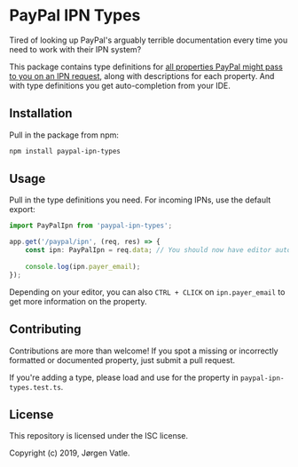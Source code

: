 # PayPal IPN Types
 Tired of looking up PayPal's arguably terrible documentation every time you need to work with their IPN  system?
 
 This package contains type definitions for 
[all properties PayPal might pass to you on an IPN request](https://developer.paypal.com/docs/classic/ipn/integration-guide/IPNandPDTVariables),
along with descriptions for each property. And with type definitions you get auto-completion from your IDE.
 
## Installation
Pull in the package from npm:
 ```bash
 npm install paypal-ipn-types
 ```
 
## Usage
 Pull in the type definitions you need. For incoming IPNs, use the default export:
```typescript
import PayPalIpn from 'paypal-ipn-types';

app.get('/paypal/ipn', (req, res) => {
    const ipn: PayPalIpn = req.data; // You should now have editor auto-completes for all IPN input values.
    
    console.log(ipn.payer_email);
});
```

Depending on your editor, you can also `CTRL + CLICK` on `ipn.payer_email` to get more information on the property. 

## Contributing
Contributions are more than welcome! If you spot a missing or incorrectly formatted or documented property, 
just submit a pull request.

If you're adding a type, please load and use for the property in `paypal-ipn-types.test.ts`. 

## License
This repository is licensed under the ISC license.

Copyright (c) 2019, Jørgen Vatle.
 
